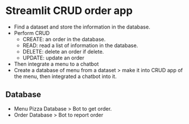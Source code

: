 # Streamlit CRUD order app
- Find a dataset and store the information in the database.
- Perform CRUD
  - CREATE: an order in the database.
  - READ: read a list of information in the database.
  - DELETE: delete an order if delete.
  - UPDATE: update an order
- Then integrate a menu to a chatbot
- Create a database of menu from a dataset > make it into CRUD app of the menu, then integrated a chatbot into it.

## Database
- Menu Pizza Database > Bot to get order.
- Order Database > Bot to report order